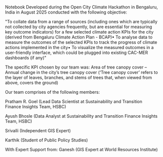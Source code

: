 Notebook Developed during the Open City Climate Hackathon in Bengaluru, India in August 2025 conducted with the following objective:

"To collate data from a range of sources (including ones which are typically not collected by city agencies frequently, but are essential for measuring key outcome indicators) for a few selected climate action KPIs for the city (derived from Bengaluru Climate Action Plan - BCAP)• To analyse data to measure the outcomes of the selected KPIs to track the progress of climate actions implemented in the city• To visualize the measured outcomes in a user-friendly interface, which could be plugged into existing CAC-MER dashboards (if any)"

The specific KPI chosen by our team was: Area of tree canopy cover – Annual change in the city’s tree canopy cover (‘Tree canopy cover’ refers to the layer of leaves, branches, and stems of trees that, when viewed from above, covers the ground)

Our team comprises of the following members:

Pratham R. Goel (Lead Data Scientist at Sustainability and Transition Finance Insights Team, HSBC)

Ayush Bhosle (Data Analyst at Sustainability and Transition Finance Insights Team, HSBC)

Srivalli (Independent GIS Expert)

Karthik (Student of Public Policy Studies)

With Expert Support from: Ganesh (GIS Expert at World Resources Institute)
